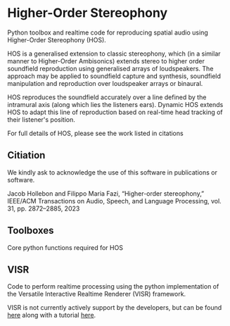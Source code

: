 Higher-Order Stereophony
==================

Python toolbox and realtime code for reproducing spatial audio using Higher-Order Stereophony (HOS).

HOS is a generalised extension to classic stereophony, which (in a similar manner to Higher-Order Ambisonics) extends stereo to higher order soundfield reproduction using generalised arrays of loudspeakers. The approach may be applied to soundfield capture and synthesis, soundfield manipulation and reproduction over loudspeaker arrays or binaural. 

HOS reproduces the soundfield accurately over a line defined by the intramural axis (along which lies the listeners ears). Dynamic HOS extends HOS to adapt this line of reproduction based on real-time head tracking of their listener's position.

For full details of HOS, please see the work listed in citations


Citiation
-----

We kindly ask to acknowledge the use of this software in publications or software.

Jacob Hollebon and Filippo Maria Fazi, “Higher-order stereophony,” IEEE/ACM Transactions on Audio, Speech, and Language Processing, vol. 31, pp. 2872–2885, 2023


Toolboxes
-----

Core python functions required for HOS


VISR
-----

Code to perform realtime processing using the python implementation of the Versatile Interactive Realtime Renderer (VISR) framework.

VISR is not currently actively support by the developers, but can be found [here](https://github.com/s3a-spatialaudio/VISR) along with a tutorial [here](https://github.com/s3a-spatialaudio/visr-tutorial-code).




